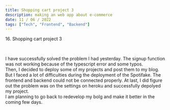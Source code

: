 ```yaml
---
title: Shopping cart project 3
description: making an web app about e-commerce
date: 11 / 06 / 2022
tags: ["Tech", "Frontend", "Backend"]
---
```


<p>16. Shopping cart project 3</p>

<br/>
<p> I have successfully solved the problem I had yesterday. The signup function was not working because of the typescript error and some typos.<br/>
Then, I decided to deploy some of my projects and post them to my blog.
But I faced a lot of difficulties during the deployment of the Spotifake.
The frontend and backend could not be connected properly. At last, I did figure out the problem was on the settings on heroku and successfully depolyed my project.<br/>
I am planning to go back to redevelop my bolg and make it better in the coming few days.
</p>
